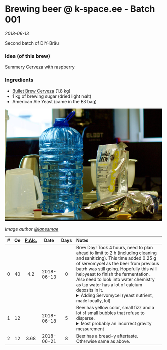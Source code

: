 # Brewing beer @ k-space.ee - Batch 001

_2018-06-13_

Second batch of DIY-Bräu

### Idea (of this brew)
Summery Cerveza with raspberry

### Ingredients
* [Bullet Brew Cerveza](http://www.pruulmeistrid.ee/en/product/bullet-brew-mexican-cerveza) (1.8 kg)
* 1 kg of brewing sugar (dried light malt)
* American Ale Yeast (came in the BB bag)

![Bullet Brew Cerveza malt with yeast sachet hidden between layers](../img/0010.jpg)

_Image author [@janesmae](https://github.com/janesmae)_

| # | Oe | [P.Alc.](https://www.brewersfriend.com/abv-calculator/ "Potential alcohol if Final Gravity is 1.08") |   Date   | Days | Notes |
| - | :-: | :-: | :-: | :-: | :- |
| 0 | 40 | 4.2 | 2018-06-13 | 0 | Brew Day! Took 4 hours, need to plan ahead to limit to 2 h (including cleaning and sanitizing). This time added 0.25 g of servomycel as the beer from previous batch was still going. Hopefully this will helpyeast to finish the fermentation. Also need to look into water chemistry as tap water has a lot of calcium deposits in it. <details><summary>Adding Servomycel (yeast nutrient, made locally, lol)</summary><p><img src="../img/0011.jpg" alt="0.25g of Servomycel going into the bucket" title="Last, but not least, ingredient"></p></details> |
| 1 | 12 |  | 2018-06-18 | 5 | Beer has yellow color, small fizz and a lot of small bubbles that refuse to disperse. <details><summary>Most probably an incorrect gravity measurement</summary><p><img src="../img/0012.jpg" alt="Bubbles pushing hydrometer upwards" title="A lot of small bubbles"></p></details> |
| 2 | 12 | 3.68 | 2018-06-21 | 8 | Beer has a bread-y aftertaste. Otherwise same as above.
